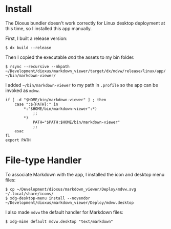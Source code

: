 # Install
The Dioxus bundler doesn't work correctly for Linux desktop deployment at this time, so I installed this app manually.

First, I built a release version:
```shell
$ dx build --release
```
Then I copied the executable *and* the assets to my bin folder.
```shell
$ rsync --recursive --mkpath ~/Development/dioxus/markdown_viewer/target/dx/mdvw/release/linux/app/ ~/bin/markdown-viewer/
```
I added `~/bin/markdown-viewer` to my path in `.profile` so the app can be invoked as `mdvw`.
```shell
if [ -d "$HOME/bin/markdown-viewer" ] ; then
    case ":${PATH}:" in 
        *:"$HOME/bin/markdown-viewer":*)
            ;;
        *)
            PATH="$PATH:$HOME/bin/markdown-viewer"
            ;;
    esac
fi
export PATH
```
# File-type Handler
To associate Markdown with the app, I installed the icon and desktop menu files:
```shell
$ cp ~/Development/dioxus/markdown_viewer/Deploy/mdvw.svg ~/.local/share/icons/
$ xdg-desktop-menu install --novendor ~/Development/dioxus/markdown_viewer/Deploy/mdvw.desktop
```

I also made `mdvw` the default handler for Markdown files:
```shell
$ xdg-mime default mdvw.desktop "text/markdown" 
```